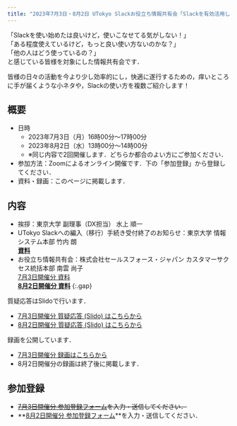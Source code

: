```yaml
---
title: "2023年7月3日・8月2日 UTokyo Slackお役立ち情報共有会「Slackを有効活用しよう！〜明日から使える小ネタをお見せします〜」"
---
```


「Slackを使い始めたは良いけど，使いこなせてる気がしない！」  
「ある程度使えているけど，もっと良い使い方ないのかな？」  
「他の人はどう使っているの？」  
と感じている皆様を対象にした情報共有会です．

皆様の日々の活動を今より少し効率的にし，快適に遂行するための，痒いところに手が届くような小ネタや，Slackの使い方を複数ご紹介します！

## 概要

- 日時
    - 2023年7月3日（月）16時00分～17時00分
    - 2023年8月2日（水）13時00分～14時00分
    - ※同じ内容で2回開催します．どちらか都合のよい方にご参加ください．
- 参加方法：Zoomによるオンライン開催です．下の「参加登録」から登録してください．
- 資料・録画：このページに掲載します．

## 内容

- 挨拶：東京大学 副理事（DX担当） 水上 順一
- UTokyo Slackへの編入（移行）手続き受付終了のお知らせ：東京大学 情報システム本部 竹内 朗<br>**[資料](introduction_and_notice.pdf)**
- お役立ち情報共有会：株式会社セールスフォース・ジャパン カスタマーサクセス統括本部 南雲 尚子<br>[7月3日開催分 資料](main.pdf)<br>**[8月2日開催分 資料](main-20230802.pdf)**
{:.gap}

質疑応答はSlidoで行います．

- [7月3日開催分 質疑応答 (Slido) はこちらから](https://app.sli.do/event/a47Fuy5FCf4cQLLgSHDNYY)
- [8月2日開催分 質疑応答 (Slido) はこちらから](https://app.sli.do/event/6qh94QBWaEq38WSQuay9jR)

録画を公開しています．

- [7月3日開催分 録画はこちらから](https://youtu.be/X2leGz7JEsw)
- 8月2日開催分の録画は終了後に掲載します．

## 参加登録

- ~~[7月3日開催分 参加登録フォーム](https://forms.gle/7rdmC5RNkGZn7CTm8)を入力・送信してください．~~
- **[8月2日開催分 参加登録フォーム](https://forms.gle/quJciBoqbVzxezZdA)**を入力・送信してください．
